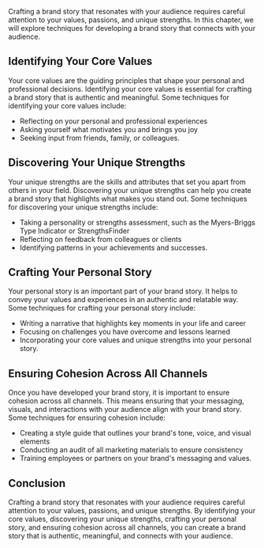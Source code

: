 
Crafting a brand story that resonates with your audience requires careful attention to your values, passions, and unique strengths. In this chapter, we will explore techniques for developing a brand story that connects with your audience.

Identifying Your Core Values
----------------------------

Your core values are the guiding principles that shape your personal and professional decisions. Identifying your core values is essential for crafting a brand story that is authentic and meaningful. Some techniques for identifying your core values include:

* Reflecting on your personal and professional experiences
* Asking yourself what motivates you and brings you joy
* Seeking input from friends, family, or colleagues.

Discovering Your Unique Strengths
---------------------------------

Your unique strengths are the skills and attributes that set you apart from others in your field. Discovering your unique strengths can help you create a brand story that highlights what makes you stand out. Some techniques for discovering your unique strengths include:

* Taking a personality or strengths assessment, such as the Myers-Briggs Type Indicator or StrengthsFinder
* Reflecting on feedback from colleagues or clients
* Identifying patterns in your achievements and successes.

Crafting Your Personal Story
----------------------------

Your personal story is an important part of your brand story. It helps to convey your values and experiences in an authentic and relatable way. Some techniques for crafting your personal story include:

* Writing a narrative that highlights key moments in your life and career
* Focusing on challenges you have overcome and lessons learned
* Incorporating your core values and unique strengths into your personal story.

Ensuring Cohesion Across All Channels
-------------------------------------

Once you have developed your brand story, it is important to ensure cohesion across all channels. This means ensuring that your messaging, visuals, and interactions with your audience align with your brand story. Some techniques for ensuring cohesion include:

* Creating a style guide that outlines your brand's tone, voice, and visual elements
* Conducting an audit of all marketing materials to ensure consistency
* Training employees or partners on your brand's messaging and values.

Conclusion
----------

Crafting a brand story that resonates with your audience requires careful attention to your values, passions, and unique strengths. By identifying your core values, discovering your unique strengths, crafting your personal story, and ensuring cohesion across all channels, you can create a brand story that is authentic, meaningful, and connects with your audience.
